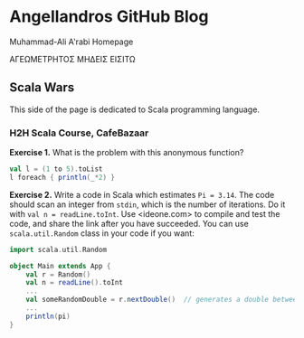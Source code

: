 # Angellandros GitHub Blog
Muhammad-Ali A'rabi Homepage

ΑΓΕΩΜΕΤΡΗΤΟΣ ΜΗΔΕΙΣ ΕΙΣΙΤΩ

## Scala Wars
This side of the page is dedicated to Scala programming language.

### H2H Scala Course, CafeBazaar

__Exercise 1.__
What is the problem with this anonymous function?
```scala
val l = (1 to 5).toList
l foreach { println(_*2) }
```

__Exercise 2.__
Write a code in Scala which estimates `Pi = 3.14`. The code should scan an integer from `stdin`, which is the number of iterations. Do it with `val n = readLine.toInt`.
Use <ideone.com> to compile and test the code, and share the link after you have succeeded.
You can use `scala.util.Random` class in your code if you want:
```scala
import scala.util.Random

object Main extends App {
    val r = Random()
    val n = readLine().toInt
    ...
    val someRandomDouble = r.nextDouble()  // generates a double between 0.0 and 1.0
    ...
    println(pi)
}
```

